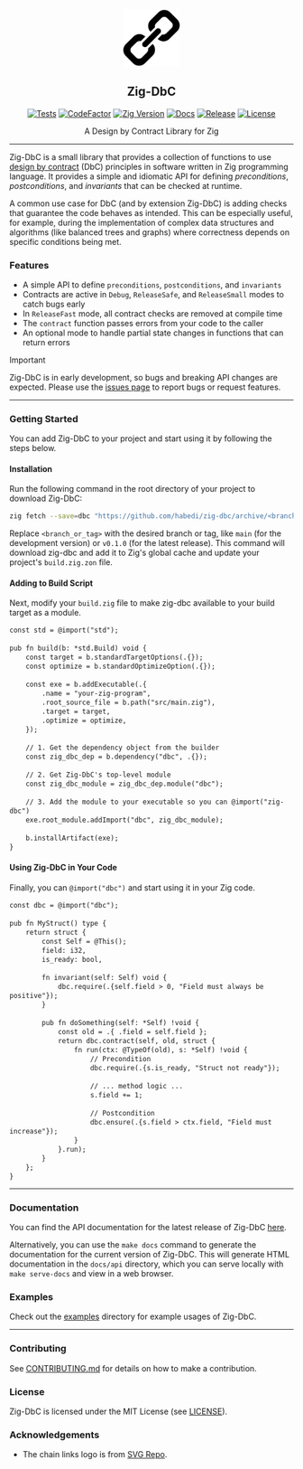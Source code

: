<div align="center">
  <picture>
    <img alt="Zig-DbC Logo" src="logo.svg" height="20%" width="20%">
  </picture>
<br>

<h2>Zig-DbC</h2>

[![Tests](https://img.shields.io/github/actions/workflow/status/habedi/zig-dbc/tests.yml?label=tests&style=flat&labelColor=282c34&logo=github)](https://github.com/habedi/zig-dbc/actions/workflows/tests.yml)
[![CodeFactor](https://img.shields.io/codefactor/grade/github/habedi/zig-dbc?label=code%20quality&style=flat&labelColor=282c34&logo=codefactor)](https://www.codefactor.io/repository/github/habedi/zig-dbc)
[![Zig Version](https://img.shields.io/badge/Zig-0.14.1-orange?logo=zig&labelColor=282c34)](https://ziglang.org/download/)
[![Docs](https://img.shields.io/github/v/tag/habedi/zig-dbc?label=docs&color=blue&style=flat&labelColor=282c34&logo=read-the-docs)](https://habedi.github.io/zig-dbc/)
[![Release](https://img.shields.io/github/release/habedi/zig-dbc.svg?label=release&style=flat&labelColor=282c34&logo=github)](https://github.com/habedi/zig-dbc/releases/latest)
[![License](https://img.shields.io/badge/license-MIT-007ec6?label=license&style=flat&labelColor=282c34&logo=open-source-initiative)](https://github.com/habedi/zig-dbc/blob/main/LICENSE)

A Design by Contract Library for Zig

</div>

---

Zig-DbC is a small library that provides a collection of functions to use
[design by contract](https://en.wikipedia.org/wiki/Design_by_contract) (DbC) principles in software written in Zig
programming language.
It provides a simple and idiomatic API for defining *preconditions*, *postconditions*, and *invariants* that can be
checked at runtime.

A common use case for DbC (and by extension Zig-DbC) is adding checks that guarantee the code behaves as intended.
This can be especially useful, for example, during the implementation of complex data structures and algorithms
(like balanced trees and graphs) where correctness depends on specific conditions being met.

### Features

* A simple API to define `preconditions`, `postconditions`, and `invariants`
* Contracts are active in `Debug`, `ReleaseSafe`, and `ReleaseSmall` modes to catch bugs early
* In `ReleaseFast` mode, all contract checks are removed at compile time
* The `contract` function passes errors from your code to the caller
* An optional mode to handle partial state changes in functions that can return errors

> [!IMPORTANT]
> Zig-DbC is in early development, so bugs and breaking API changes are expected.
> Please use the [issues page](https://github.com/habedi/zig-dbc/issues) to report bugs or request features.

---

### Getting Started

You can add Zig-DbC to your project and start using it by following the steps below.

#### Installation

Run the following command in the root directory of your project to download Zig-DbC:

```sh
zig fetch --save=dbc "https://github.com/habedi/zig-dbc/archive/<branch_or_tag>.tar.gz"
```

Replace `<branch_or_tag>` with the desired branch or tag, like `main` (for the development version) or `v0.1.0`
(for the latest release).
This command will download zig-dbc and add it to Zig's global cache and update your project's `build.zig.zon` file.

#### Adding to Build Script

Next, modify your `build.zig` file to make zig-dbc available to your build target as a module.

```zig
const std = @import("std");

pub fn build(b: *std.Build) void {
    const target = b.standardTargetOptions(.{});
    const optimize = b.standardOptimizeOption(.{});

    const exe = b.addExecutable(.{
        .name = "your-zig-program",
        .root_source_file = b.path("src/main.zig"),
        .target = target,
        .optimize = optimize,
    });

    // 1. Get the dependency object from the builder
    const zig_dbc_dep = b.dependency("dbc", .{});

    // 2. Get Zig-DbC's top-level module
    const zig_dbc_module = zig_dbc_dep.module("dbc");

    // 3. Add the module to your executable so you can @import("zig-dbc")
    exe.root_module.addImport("dbc", zig_dbc_module);

    b.installArtifact(exe);
}
```

#### Using Zig-DbC in Your Code

Finally, you can `@import("dbc")` and start using it in your Zig code.

```zig
const dbc = @import("dbc");

pub fn MyStruct() type {
    return struct {
        const Self = @This();
        field: i32,
        is_ready: bool,

        fn invariant(self: Self) void {
            dbc.require(.{self.field > 0, "Field must always be positive"});
        }

        pub fn doSomething(self: *Self) !void {
            const old = .{ .field = self.field };
            return dbc.contract(self, old, struct {
                fn run(ctx: @TypeOf(old), s: *Self) !void {
                    // Precondition
                    dbc.require(.{s.is_ready, "Struct not ready"});

                    // ... method logic ...
                    s.field += 1;

                    // Postcondition
                    dbc.ensure(.{s.field > ctx.field, "Field must increase"});
                }
            }.run);
        }
    };
}
```

---

### Documentation

You can find the API documentation for the latest release of Zig-DbC [here](https://habedi.github.io/zig-dbc/).

Alternatively, you can use the `make docs` command to generate the documentation for the current version of Zig-DbC.
This will generate HTML documentation in the `docs/api` directory, which you can serve locally with `make serve-docs`
and view in a web browser.

### Examples

Check out the [examples](examples/) directory for example usages of Zig-DbC.

---

### Contributing

See [CONTRIBUTING.md](CONTRIBUTING.md) for details on how to make a contribution.

### License

Zig-DbC is licensed under the MIT License (see [LICENSE](LICENSE)).

### Acknowledgements

* The chain links logo is from [SVG Repo](https://www.svgrepo.com/svg/9153/chain-links).
